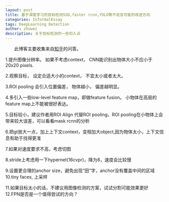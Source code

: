 ```yaml
---
layout: post
title: 基于深度学习的目标检测SSD,faster rcnn,YOLO等不足及可能的改进方向
categories: InformalEssay
tags: DeepLearning Detection
author: zhuwei
description: 关于目标检测的一些切入点
---
```


                            
&emsp;&emsp;此博客主要收集来自[知乎](https://www.zhihu.com/question/64861580)的问答。		

1.提升图像分辨率。 如果不考虑context， CNN能识别出物体大小不应小于20x20 pixels. 			

2.观察目标， 设定合适大小的context， 不宜太小或者太大。			

3.ROI pooling 会引入位置偏差， 物体越小， 偏差越明显。			

4.多引入一些low-level feature map，即做feature fusion。 小物体在高层的feature map上不能被很好表达。			

5.目标较小，建议作者用ROI Align 代替ROI pooling，ROI pooling在小物体上会带来较大误差，可以看看mask rcnn的分析			

6.把gt放大一点，加上上下文context，变相加大object,因为物体太小，上下文信息有助于找得更准			

7.如果对速度要求不高，考虑切图			

8.stride上考虑用一下hypernet(16cvpr)，降为8，速度会比较慢			

9.设置更合理的anchor size，避免出现“田”字，anchor没有覆盖中间的区域			
10.tiny faces, 上采样				

11.如果目标太小的话，不建议用图像检测的方案，试试分割可能效果更好			
12.FPN是否是一个值得尝试的方向？
